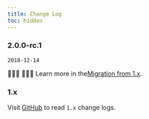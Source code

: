 ```yaml
---
title: Change Log
toc: hidden
---
```


### 2.0.0-rc.1

`2018-12-14`      

🎉🎉🎉 👏👏👏 Learn more in the<a href="#/en-US/docs/migration">Migration from 1.x</a>.

### 1.x 

Visit [GitHub](https://github.com/didi/mand-mobile/blob/master/CHANGELOG.en-US.md) to read `1.x` change logs.


